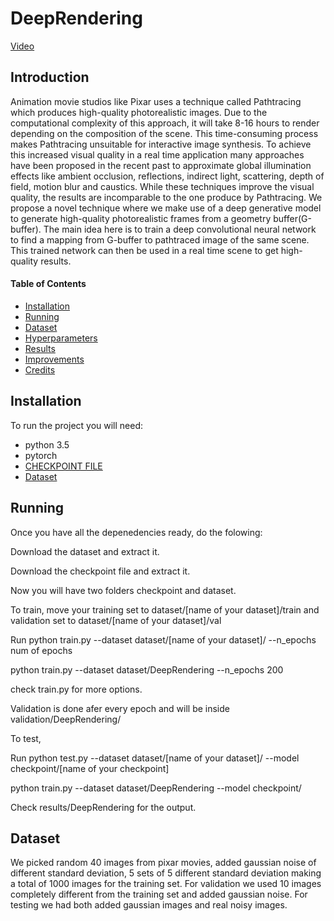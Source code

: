 # DeepRendering

[Video](https://www.youtube.com/watch?v=z_zmRWxU-PY)

## Introduction

Animation movie studios like Pixar uses a technique called Pathtracing which produces high-quality photorealistic images. Due to the computational complexity of this approach, it will take 8-16 hours to render depending on the composition of the scene. This time-consuming process makes Pathtracing unsuitable for interactive image synthesis. To achieve this increased visual quality in a real time application many approaches have been proposed in the recent past to approximate global illumination effects like ambient occlusion, reflections, indirect light, scattering, depth of field, motion blur and caustics. While these techniques improve the visual quality, the results are incomparable to the one produce by Pathtracing. We propose a novel technique where we make use of a deep generative model to generate high-quality photorealistic frames from a geometry buffer(G-buffer). The main idea here is to train a deep convolutional neural network to find a mapping from G-buffer to pathtraced image of the same scene. This trained network can then be used in a real time scene to get high-quality results.


#### Table of Contents

* [Installation](#installation)
* [Running](#running)
* [Dataset](#dataset)
* [Hyperparameters](#hyperparameter)
* [Results](#results)
* [Improvements](#improvements)
* [Credits](#credits)

## Installation

To run the project you will need:
 * python 3.5
 * pytorch
 * [CHECKPOINT FILE](https://uofi.box.com/v/DeepRenderingCheckpointFile)
 * [Dataset](https://uofi.box.com/v/DeepRenderingDataset)

## Running

Once you have all the depenedencies ready, do the folowing:

Download the dataset and extract it.

Download the checkpoint file and extract it.

Now you will have two folders checkpoint and dataset.

To train, move your training set to dataset/[name of your dataset]/train and validation set to dataset/[name of your dataset]/val

Run python train.py --dataset dataset/[name of your dataset]/ --n_epochs num of epochs

python train.py --dataset dataset/DeepRendering --n_epochs 200

check train.py for more options.

Validation is done afer every epoch and will be inside validation/DeepRendering/

To test, 

Run python test.py --dataset dataset/[name of your dataset]/ --model checkpoint/[name of your checkpoint]

python train.py --dataset dataset/DeepRendering --model checkpoint/

Check results/DeepRendering for the output.

## Dataset
We picked random 40 images from pixar movies, added gaussian noise of different standard deviation, 5 sets of 5 different standard deviation making a total of 1000 images for the training set. For validation we used 10 images completely different from the training set and added gaussian noise. For testing we had both added gaussian images and real noisy images.
